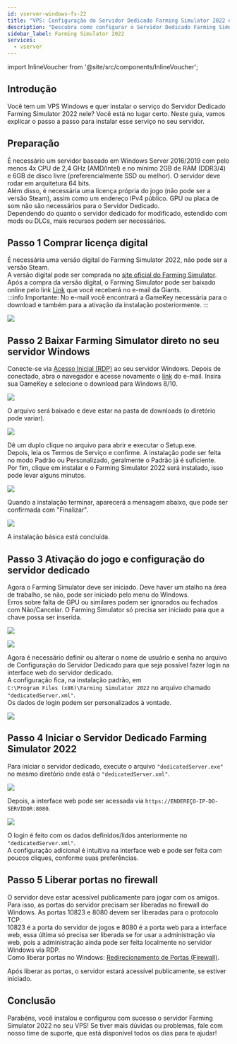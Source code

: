 ```yaml
---
id: vserver-windows-fs-22
title: "VPS: Configuração do Servidor Dedicado Farming Simulator 2022 no Windows"
description: "Descubra como configurar o Servidor Dedicado Farming Simulator 2022 no seu VPS Windows para um multiplayer suave → Saiba mais agora"
sidebar_label: Farming Simulator 2022
services:
  - vserver
---
```


import InlineVoucher from '@site/src/components/InlineVoucher';

## Introdução

Você tem um VPS Windows e quer instalar o serviço do Servidor Dedicado Farming Simulator 2022 nele? Você está no lugar certo. Neste guia, vamos explicar o passo a passo para instalar esse serviço no seu servidor.
<InlineVoucher />

## Preparação
É necessário um servidor baseado em Windows Server 2016/2019 com pelo menos 4x CPU de 2,4 GHz (AMD/Intel) e no mínimo 2GB de RAM (DDR3/4) e 6GB de disco livre (preferencialmente SSD ou melhor). O servidor deve rodar em arquitetura 64 bits.  
Além disso, é necessária uma licença própria do jogo (não pode ser a versão Steam), assim como um endereço IPv4 público. GPU ou placa de som não são necessários para o Servidor Dedicado.  
Dependendo do quanto o servidor dedicado for modificado, estendido com mods ou DLCs, mais recursos podem ser necessários. 


## Passo 1 Comprar licença digital

É necessária uma versão digital do Farming Simulator 2022, não pode ser a versão Steam.  
A versão digital pode ser comprada no [site oficial do Farming Simulator](https://www.farming-simulator.com/buy-now.php?lang=de&country=de&platform=pcdigital).  
Após a compra da versão digital, o Farming Simulator pode ser baixado online pelo link [Link](https://eshop.giants-software.com/downloads.php) que você receberá no e-mail da Giants.  
:::info
Importante: No e-mail você encontrará a GameKey necessária para o download e também para a ativação da instalação posteriormente. 
:::

![](https://screensaver01.zap-hosting.com/index.php/s/EH9ysn2jHaQXrtf/preview)

## Passo 2 Baixar Farming Simulator direto no seu servidor Windows

Conecte-se via [Acesso Inicial (RDP)](vserver-windows-userdp.md) ao seu servidor Windows. Depois de conectado, abra o navegador e acesse novamente o [link](https://eshop.giants-software.com/downloads.php) do e-mail. Insira sua GameKey e selecione o download para Windows 8/10. 

![](https://screensaver01.zap-hosting.com/index.php/s/JwMzAXbMx64CybQ/preview)

O arquivo será baixado e deve estar na pasta de downloads (o diretório pode variar).

![](https://screensaver01.zap-hosting.com/index.php/s/74LiBCfn2w6BwLJ/preview)

Dê um duplo clique no arquivo para abrir e executar o Setup.exe.  
Depois, leia os Termos de Serviço e confirme. A instalação pode ser feita no modo Padrão ou Personalizado, geralmente o Padrão já é suficiente.  
Por fim, clique em instalar e o Farming Simulator 2022 será instalado, isso pode levar alguns minutos. 

![](https://screensaver01.zap-hosting.com/index.php/s/8SrHwEjgirmKTJJ/preview)

Quando a instalação terminar, aparecerá a mensagem abaixo, que pode ser confirmada com "Finalizar". 

![](https://screensaver01.zap-hosting.com/index.php/s/KYMX8SeMgxWmYdt/preview)

A instalação básica está concluída. 

## Passo 3 Ativação do jogo e configuração do servidor dedicado

Agora o Farming Simulator deve ser iniciado. Deve haver um atalho na área de trabalho, se não, pode ser iniciado pelo menu do Windows.  
Erros sobre falta de GPU ou similares podem ser ignorados ou fechados com Não/Cancelar. O Farming Simulator só precisa ser iniciado para que a chave possa ser inserida. 

![](https://screensaver01.zap-hosting.com/index.php/s/iMTyYAGknFwDA3H/preview)

![](https://screensaver01.zap-hosting.com/index.php/s/spnct8XYniz3Nf5/preview)

Agora é necessário definir ou alterar o nome de usuário e senha no arquivo de Configuração do Servidor Dedicado para que seja possível fazer login na interface web do servidor dedicado.  
A configuração fica, na instalação padrão, em  
`C:\Program Files (x86)\Farming Simulator 2022` no arquivo chamado `"dedicatedServer.xml"`.  
Os dados de login podem ser personalizados à vontade. 

![](https://screensaver01.zap-hosting.com/index.php/s/kK7nxEtqxgxjLFG/preview)

## Passo 4 Iniciar o Servidor Dedicado Farming Simulator 2022

Para iniciar o servidor dedicado, execute o arquivo `"dedicatedServer.exe"` no mesmo diretório onde está o `"dedicatedServer.xml"`.

![](https://screensaver01.zap-hosting.com/index.php/s/qagHezKmK2tx2kj/preview)

Depois, a interface web pode ser acessada via `https://ENDEREÇO-IP-DO-SERVIDOR:8080`. 

![](https://screensaver01.zap-hosting.com/index.php/s/E8b34yHDPDbr9YP/preview)

O login é feito com os dados definidos/lidos anteriormente no `"dedicatedServer.xml"`.  
A configuração adicional é intuitiva na interface web e pode ser feita com poucos cliques, conforme suas preferências. 

## Passo 5 Liberar portas no firewall

O servidor deve estar acessível publicamente para jogar com os amigos. Para isso, as portas do servidor precisam ser liberadas no firewall do Windows. As portas 10823 e 8080 devem ser liberadas para o protocolo TCP.  
10823 é a porta do servidor de jogos e 8080 é a porta web para a interface web, essa última só precisa ser liberada se for usar a administração via web, pois a administração ainda pode ser feita localmente no servidor Windows via RDP.  
Como liberar portas no Windows: [Redirecionamento de Portas (Firewall)](vserver-windows-port.md).  

Após liberar as portas, o servidor estará acessível publicamente, se estiver iniciado. 


## Conclusão

Parabéns, você instalou e configurou com sucesso o servidor Farming Simulator 2022 no seu VPS! Se tiver mais dúvidas ou problemas, fale com nosso time de suporte, que está disponível todos os dias para te ajudar! 

<InlineVoucher />